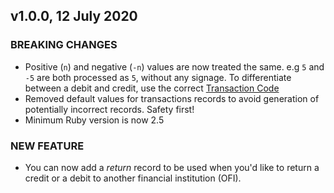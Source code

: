 ## v1.0.0, 12 July 2020

### BREAKING CHANGES

- Positive (`n`) and negative (`-n`) values are now treated the same. e.g `5`
  and `-5` are both processed as `5`, without any signage. To differentiate
  between a debit and credit, use the correct [Transaction
  Code](https://github.com/andrba/aba/blob/58446f5b0ef822e9792e9399b4af647319b13515/lib/aba/transaction.rb#L106-L112)
- Removed default values for transactions records to avoid generation of
  potentially incorrect records. Safety first!
- Minimum Ruby version is now 2.5

### NEW FEATURE

- You can now add a *return* record to be used when you'd like to return a
  credit or a debit to another financial institution (OFI).
